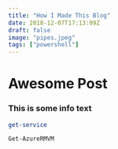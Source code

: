 ```yaml
---
title: "How I Made This Blog"
date: 2018-12-07T17:13:09Z
draft: false
image: "pipes.jpeg"
tags: ["powershell"]
---
```



# Awesome Post

### This is some info text

```PowerShell
get-service 

Get-AzureRMVM
```